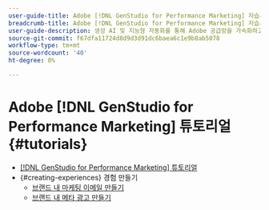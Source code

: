 ```yaml
---
user-guide-title: Adobe [!DNL GenStudio for Performance Marketing] 자습서
breadcrumb-title: Adobe [!DNL GenStudio for Performance Marketing] 자습서
user-guide-description: 생성 AI 및 지능형 자동화를 통해 Adobe 공급망을 가속화하고 간소화하는 종단 간 솔루션인  [!DNL GenStudio for Performance Marketing]에 대한 Experience League 튜토리얼을 확인하십시오.
source-git-commit: f67dfa11724d8d9d3d91dc6baea6c1e9b8ab5078
workflow-type: tm+mt
source-wordcount: '40'
ht-degree: 0%

---
```



# Adobe [!DNL GenStudio for Performance Marketing] 튜토리얼 {#tutorials}

+ [[!DNL GenStudio for Performance Marketing] 튜토리얼](overview.md)
+ {#creating-experiences} 경험 만들기
   + [브랜드 내 마케팅 이메일 만들기](./creating-experiences/creating-on-brand-emails.md)
   + [브랜드 내 메타 광고 만들기](./creating-experiences/creating-on-meta-ads.md)
